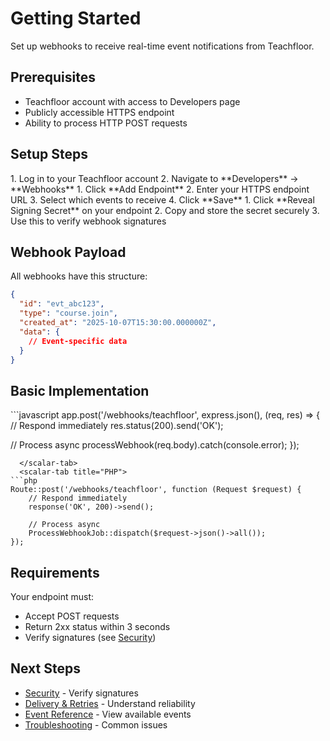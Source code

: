 # Getting Started

Set up webhooks to receive real-time event notifications from Teachfloor.

## Prerequisites

- Teachfloor account with access to Developers page
- Publicly accessible HTTPS endpoint
- Ability to process HTTP POST requests

## Setup Steps

<scalar-steps>
  <scalar-step id="step-1" title="Access Webhook Settings">
1. Log in to your Teachfloor account
2. Navigate to **Developers** → **Webhooks**
  </scalar-step>
  <scalar-step id="step-2" title="Add Endpoint">
1. Click **Add Endpoint**
2. Enter your HTTPS endpoint URL
3. Select which events to receive
4. Click **Save**
  </scalar-step>
  <scalar-step id="step-3" title="Get Signing Secret">
1. Click **Reveal Signing Secret** on your endpoint
2. Copy and store the secret securely
3. Use this to verify webhook signatures
  </scalar-step>
</scalar-steps>

## Webhook Payload

All webhooks have this structure:

```json
{
  "id": "evt_abc123",
  "type": "course.join",
  "created_at": "2025-10-07T15:30:00.000000Z",
  "data": {
    // Event-specific data
  }
}
```

## Basic Implementation

<scalar-tabs nested>
  <scalar-tab title="Node.js">
```javascript
app.post('/webhooks/teachfloor', express.json(), (req, res) => {
  // Respond immediately
  res.status(200).send('OK');

  // Process async
  processWebhook(req.body).catch(console.error);
});
```
  </scalar-tab>
  <scalar-tab title="PHP">
```php
Route::post('/webhooks/teachfloor', function (Request $request) {
    // Respond immediately
    response('OK', 200)->send();

    // Process async
    ProcessWebhookJob::dispatch($request->json()->all());
});
```
  </scalar-tab>
</scalar-tabs>

## Requirements

Your endpoint must:
- Accept POST requests
- Return 2xx status within 3 seconds
- Verify signatures (see [Security](./security))

## Next Steps

- [Security](./security) - Verify signatures
- [Delivery & Retries](./delivery-retries) - Understand reliability
- [Event Reference](./event-reference) - View available events
- [Troubleshooting](./troubleshooting) - Common issues
